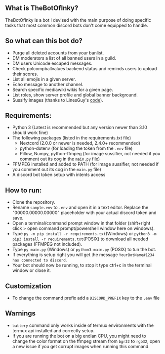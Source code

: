 ## What is TheBotOfInky?
TheBotOfInky is a bot I devised with the main purpose of doing specific tasks that most common discord bots don't come equipped to handle.

## So what can this bot do?
- Purge all deleted accounts from your banlist.
- DM moderators a list of all banned users in a guild.
- DM users Unicode escaped messages.
- Check polcompballvalues backend status and reminds users to upload their scores.
- List all emojis in a given server.
- Echo message to another channel.
- Search specific mediawiki wikis for a given page.
- List roles, show server profile and global banner background.
- Sussify images (thanks to LinesGuy's [code](https://github.com/LinesGuy/img_sussifier/)).

## Requirements:
 - Python 3 (Latest is recommended but any version newer than 3.10 should work fine)
 - The following packages (listed in the requirements.txt file)
    - Nextcord (2.0.0 or newer is needed, 2.4.0+ recommended)
    - python-dotenv (for loading the token from the `.env` file)
    - Pillow, Numpy, python-ffmpeg (for image sussifier, not needed if you comment out its cog in the `main.py` file)
 - FFMPEG installed and added to PATH (for image sussifier, not needed if you comment out its cog in the `main.py` file)
 - A discord bot token setup with intents access

## How to run:
 - Clone the repository.
 - Rename `sample.env` to `.env` and open it in a text editor. Replace the "00000.00000.00000" placeholder with your actual discord token and save.
 - Open a terminal/command prompt window in that folder (shift+right click > open command prompt/powershell window here on windows).
 - Type `py -m pip install -r requirements.txt`(Windows) or `python3 -m pip3 install -r requirements.txt`(POSIX) to download all needed packages (FFMPEG not included).
 - Type `py main.py` (Windows) or `python3 main.py` (POSIX) to tun the bot.
 - If everything is setup right you will get the message `YourBotName#1234 has connected to discord`.
 - Your bot should now be running, to stop it type ctrl+c in the terminal window or close it.

## Customization
 - To change the command prefix add a `DISCORD_PREFIX` key to the `.env` file

## Warnings
 - `battery` command only works inside of termux environments with the termux api installed and correctly setup.
 - If you are running the bot on a big endian CPU, you might need to change the color format on the ffmpeg stream from `bgr32` to `rgb32`, open a new issue if you get corrupt images when running this command.